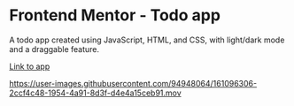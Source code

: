 # Frontend Mentor - Todo app

A todo app created using JavaScript, HTML, and CSS, with light/dark mode and a draggable feature.

[Link to app](https://nogawa11.github.io/todo-app/)

https://user-images.githubusercontent.com/94948064/161096306-2ccf4c48-1954-4a91-8d3f-d4e4a15ceb91.mov

